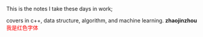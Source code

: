 This is the notes I take these days in work;

covers in c++, data structure, algorithm, and machine learning.
<b>zhaojinzhou</b>
<font color="#FF0000">我是红色字体</font> 
